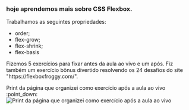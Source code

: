 ### hoje aprendemos mais sobre CSS Flexbox.

<p> Trabalhamos as seguintes propriedades:

  - order;
  - flex-grow;
  - flex-shrink;
  - flex-basis

<p> Fizemos 5 exercícios para fixar antes da aula ao vivo e um após. Fiz também um exercício bônus divertido resolvendo os 24 desafios do site "https://flexboxfroggy.com/".

<p>Print da página que organizei como exercício após a aula ao vivo :point_down:
<img src="" alt="Print da página que organizei como exercício após a aula ao vivo">